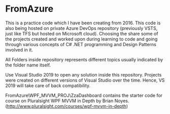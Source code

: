 # FromAzure

This is a practice code which I have been creating from 2016. This code is also being hosted on private Azure DevOps repository (previously VSTS, just like TFS but hosted on Microsoft cloud). Choosing the share some of the projects created and worked upon during learning to code and going through various concepts of C# .NET programming and Design Patterns involved in it.

All Folders inside repository represents different topics usually indicated by the folder name itself.

Use Visual Studio 2019 to open any solution inside this repository. Projects were created on different versions of Visual Studio over the time. Hence, VS 2019 will take care of back compatibility.

FromAzure\WPF_MVVM_PROJ\ZzaDashboard contains the starter code for course on Pluralsight WPF MVVM in Depth by Brian Noyes. (http://www.pluralsight.com/courses/wpf-mvvm-in-depth)
